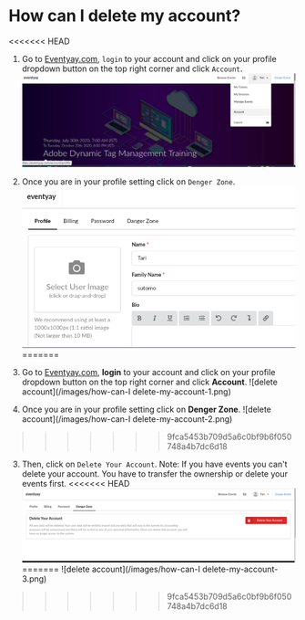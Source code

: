 # How can I delete my account?

<<<<<<< HEAD
1. Go to [Eventyay.com](https://eventyay.com), `login` to your account and click on your profile dropdown button on the top right corner and click `Account`. 
![Delete Account](images/how-can-I-delete-my-account-1.png)

2. Once you are in your profile setting click on `Denger Zone`.
![Delete Account](images/how-can-I-delete-my-account-2.png)
=======
1. Go to [Eventyay.com](https://eventyay.com), **login** to your account and click on your profile dropdown button on the top right corner and click **Account**. 
![delete account](/images/how-can-I delete-my-account-1.png)

2. Once you are in your profile setting click on **Denger Zone**.
![delete account](/images/how-can-I delete-my-account-2.png)
>>>>>>> 9fca5453b709d5a6c0bf9b6f050748a4b7dc6d18

3. Then, click on `Delete Your Account`.
    Note: If you have events you can't delete your account. You have to transfer the ownership or delete your events first.
<<<<<<< HEAD
![Delete Account](images/how-can-I-delete-my-account-3.png)
=======
![delete account](/images/how-can-I delete-my-account-3.png)
>>>>>>> 9fca5453b709d5a6c0bf9b6f050748a4b7dc6d18



